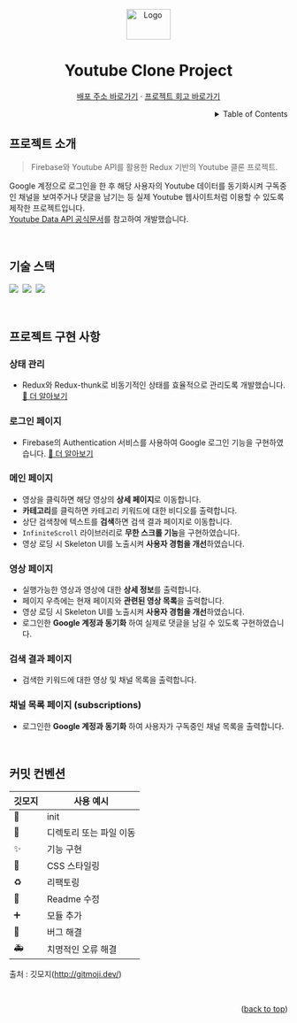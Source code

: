 <!-- PROJECT LOGO -->
<div align="center">
  <img src="https://pngimg.com/uploads/youtube/youtube_PNG2.png" alt="Logo" width="80" height="55">
  <h1>Youtube Clone Project</h1>
  <p>
    <a href="https://utube-page.web.app">배포 주소 바로가기</a>
    ·
    <a href="https://devjoylee.github.io/tags?q=redux">프로젝트 회고 바로가기</a>
  </p>
</div>

<!-- TABLE OF CONTENTS -->
<details align="right">
  <summary>Table of Contents</summary>
    <div><a href="#프로젝트-소개">프로젝트 소개</a></div>
    <div><a href="#기술-스택">기술 스택</a></div>
    <div><a href="#프로젝트-구현-사항">프로젝트 구현 사항</a></div>
    <div><a href="#커밋-컨벤션">커밋 컨벤션</a></div>
</details>

## 프로젝트 소개

> Firebase와 Youtube API를 활용한 Redux 기반의 Youtube 클론 프로젝트.

Google 계정으로 로그인을 한 후 해당 사용자의 Youtube 데이터를 동기화시켜 구독중인 채널을 보여주거나 댓글을 남기는 등 실제 Youtube 웹사이트처럼 이용할 수 있도록 제작한 프로젝트입니다. <br/> [Youtube Data API 공식문서](https://developers.google.com/youtube/v3/docs/)를 참고하여 개발했습니다.

<br/>

## 기술 스택

<img src="https://img.shields.io/badge/Redux-764ABC?style=for-the-badge&logo=Redux&logoColor=white">&nbsp;&nbsp;<img src="https://img.shields.io/badge/react-61DAFB?style=for-the-badge&logo=react&logoColor=black">&nbsp;&nbsp;<img src="https://img.shields.io/badge/javascript-F7DF1E?style=for-the-badge&logo=javascript&logoColor=black">&nbsp;&nbsp;

<br/>

## 프로젝트 구현 사항

### 상태 관리

- Redux와 Redux-thunk로 비동기적인 상태를 효율적으로 관리도록 개발했습니다.
  [📝 더 알아보기](https://devjoylee.github.io/tags?q=redux)

### 로그인 페이지

- Firebase의 Authentication 서비스를 사용하여 Google 로그인 기능을 구현하였습니다.
  [📝 더 알아보기](https://devjoylee.github.io/google-auth-firebase/)

### 메인 페이지

- 영상을 클릭하면 해당 영상의 **상세 페이지**로 이동합니다.
- **카테고리**를 클릭하면 카테고리 키워드에 대한 비디오를 출력합니다.
- 상단 검색창에 텍스트를 **검색**하면 검색 결과 페이지로 이동합니다.
- `InfiniteScroll` 라이브러리로 **무한 스크롤 기능**을 구현하였습니다.
- 영상 로딩 시 Skeleton UI를 노출시켜 **사용자 경험을 개선**하였습니다.

### 영상 페이지

- 실행가능한 영상과 영상에 대한 **상세 정보**를 출력합니다.
- 페이지 우측에는 현재 페이지와 **관련된 영상 목록**을 출력합니다.
- 영상 로딩 시 Skeleton UI를 노출시켜 **사용자 경험을 개선**하였습니다.
- 로그인한 **Google 계정과 동기화** 하여 실제로 댓글을 남길 수 있도록 구현하였습니다.

### 검색 결과 페이지

- 검색한 키워드에 대한 영상 및 채널 목록을 출력합니다.

### 채널 목록 페이지 (subscriptions)

- 로그인한 **Google 계정과 동기화** 하여 사용자가 구독중인 채널 목록을 출력합니다.

<br/>

## 커밋 컨벤션

| 깃모지 | 사용 예시               |
| ------ | ----------------------- |
| 🎉     | init                    |
| 🚚     | 디렉토리 또는 파일 이동 |
| ✨     | 기능 구현               |
| 💄     | CSS 스타일링            |
| ♻️     | 리팩토링                |
| 📝     | Readme 수정             |
| ➕     | 모듈 추가               |
| 🐛     | 버그 해결               |
| 🚑️    | 치명적인 오류 해결      |

출처 : 깃모지(http://gitmoji.dev/)

<br/>

<p align="right">(<a href="#top">back to top</a>)</p>

